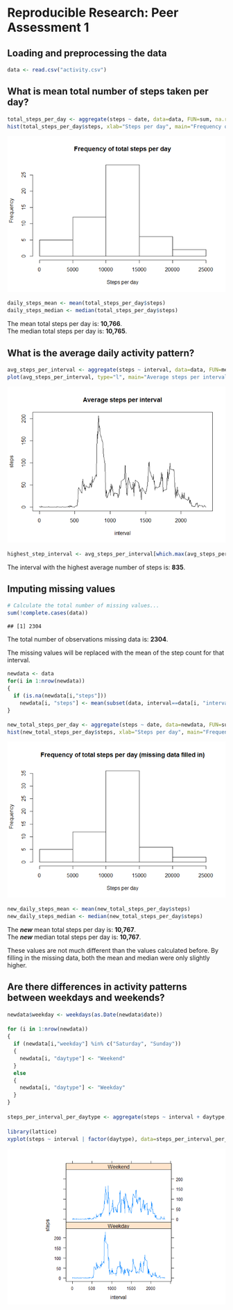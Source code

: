 # Reproducible Research: Peer Assessment 1


## Loading and preprocessing the data


```r
data <- read.csv("activity.csv")
```



## What is mean total number of steps taken per day?


```r
total_steps_per_day <- aggregate(steps ~ date, data=data, FUN=sum, na.rm=TRUE)
hist(total_steps_per_day$steps, xlab="Steps per day", main="Frequency of total steps per day")
```

![](./PA1_template_files/figure-html/unnamed-chunk-2-1.png) 

```r
daily_steps_mean <- mean(total_steps_per_day$steps)
daily_steps_median <- median(total_steps_per_day$steps)
```

The mean total steps per day is: **10,766**.  
The median total steps per day is: **10,765**.

## What is the average daily activity pattern?


```r
avg_steps_per_interval <- aggregate(steps ~ interval, data=data, FUN=mean, na.rm=TRUE)
plot(avg_steps_per_interval, type="l", main="Average steps per interval")
```

![](./PA1_template_files/figure-html/unnamed-chunk-3-1.png) 

```r
highest_step_interval <- avg_steps_per_interval[which.max(avg_steps_per_interval$steps),]$interval
```

The interval with the highest average number of steps is: **835**.  


## Imputing missing values


```r
# Calculate the total number of missing values...
sum(!complete.cases(data))
```

```
## [1] 2304
```

The total number of observations missing data is: **2304**.  

The missing values will be replaced with the mean of the step count for that interval.


```r
newdata <- data
for(i in 1:nrow(newdata))
{
  if (is.na(newdata[i,"steps"]))
    newdata[i, "steps"] <- mean(subset(data, interval==data[i, "interval"])$steps, na.rm=TRUE)
}

new_total_steps_per_day <- aggregate(steps ~ date, data=newdata, FUN=sum, rm.na=TRUE)
hist(new_total_steps_per_day$steps, xlab="Steps per day", main="Frequency of total steps per day (missing data filled in)")
```

![](./PA1_template_files/figure-html/unnamed-chunk-5-1.png) 

```r
new_daily_steps_mean <- mean(new_total_steps_per_day$steps)
new_daily_steps_median <- median(new_total_steps_per_day$steps)
```

The ***new*** mean total steps per day is: **10,767**.  
The ***new*** median total steps per day is: **10,767**.

These values are not much different than the values calculated before.  By filling in the missing data, both the mean and median were only slightly higher.

## Are there differences in activity patterns between weekdays and weekends?


```r
newdata$weekday <- weekdays(as.Date(newdata$date))

for (i in 1:nrow(newdata))
{
  if (newdata[i,"weekday"] %in% c("Saturday", "Sunday"))
  {
    newdata[i, "daytype"] <- "Weekend"
  }
  else
  {
    newdata[i, "daytype"] <- "Weekday"
  }
}

steps_per_interval_per_daytype <- aggregate(steps ~ interval + daytype, data=newdata, FUN=mean)

library(lattice)
xyplot(steps ~ interval | factor(daytype), data=steps_per_interval_per_daytype, aspect = 1/2, type="l")
```

![](./PA1_template_files/figure-html/unnamed-chunk-6-1.png) 
